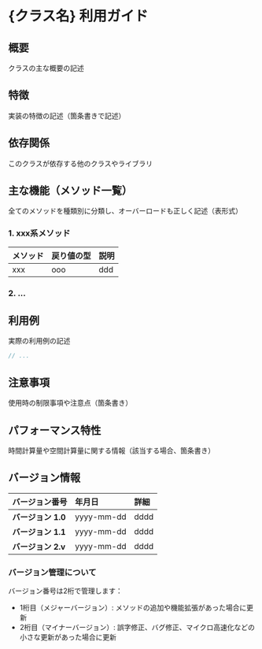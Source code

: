 # {クラス名} 利用ガイド

## 概要

クラスの主な概要の記述

## 特徴

実装の特徴の記述（箇条書きで記述）

## 依存関係

このクラスが依存する他のクラスやライブラリ

## 主な機能（メソッド一覧）

全てのメソッドを種類別に分類し、オーバーロードも正しく記述（表形式）

### 1. xxx系メソッド

| メソッド | 戻り値の型 | 説明  |
|------|-------|-----|
| xxx  | ooo   | ddd |

### 2. ...

## 利用例

実際の利用例の記述

```java
// ...
```

## 注意事項

使用時の制限事項や注意点（箇条書き）

## パフォーマンス特性

時間計算量や空間計算量に関する情報（該当する場合、箇条書き）

## バージョン情報

| バージョン番号       | 年月日        | 詳細   |
|:--------------|:-----------|:-----|
| **バージョン 1.0** | yyyy-mm-dd | dddd |
| **バージョン 1.1** | yyyy-mm-dd | dddd |
| **バージョン 2.v** | yyyy-mm-dd | dddd |

### バージョン管理について

バージョン番号は2桁で管理します：

- 1桁目（メジャーバージョン）: メソッドの追加や機能拡張があった場合に更新
- 2桁目（マイナーバージョン）: 誤字修正、バグ修正、マイクロ高速化などの小さな更新があった場合に更新
